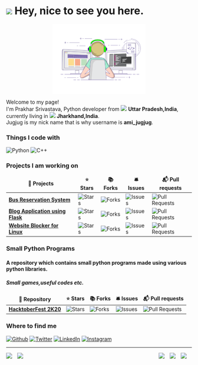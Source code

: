 <h1><img src="https://emojis.slackmojis.com/emojis/images/1531849430/4246/blob-sunglasses.gif?1531849430" width="30"/> Hey, nice to see you here.</h1>

<img src = "https://raw.githubusercontent.com/ami-jugjug/ami-jugjug/main/coding-freak.gif" width = "400" style = "display: block;margin-left: auto;margin-right: auto;width: 50%;align : center"/>


<p>
    Welcome to my page! </br> I'm Prakhar Srivastava, Python developer from <img src="https://image.shutterstock.com/image-illustration/india-flag-icon-clipping-     path-260nw-175844369.jpg" width="18"/> <b>Uttar Pradesh,India</b>, currently living in <img src="https://image.shutterstock.com/image-illustration/india-flag-     icon-clipping-path-260nw-175844369.jpg" width="18"/> <b>Jharkhand,India</b>. </br>
    Jugjug is my nick name that is why username is <b>ami_jugjug</b>.
</p>
    <h3>
	Things I code with
    </h3>
<p>
  <img alt="Python" src="https://img.shields.io/badge/Python-%20-lightgrey" />
  <img alt="C++" src="https://img.shields.io/badge/C++-%20-red" />
</p>
<h3>Projects I am working on</h3>
<table>
  <thead align="center">
    <tr border: none;>
      <td><b>🎁 Projects</b></td>
      <td><b>⭐ Stars</b></td>
      <td><b>📚 Forks</b></td>
      <td><b>🛎 Issues</b></td>
      <td><b>📬 Pull requests</b></td>
    </tr>
  </thead>
  <tbody>
    <tr>
	<td><a href="https://github.com/ami-jugjug/BUS-RESERVATION-SYSTEM-USING-CPP-STL"><b>Bus Reservation System</b></a></td>
	<td><img alt="Stars" src="https://img.shields.io/github/stars/ami-jugjug/BUS-RESERVATION-SYSTEM-USING-CPP-STL?style=flat-square&labelColor=343b41"/></td>
	<td><img alt="Forks" src="https://img.shields.io/github/forks/ami-jugjug/BUS-RESERVATION-SYSTEM-USING-CPP-STL?style=flat-square&labelColor=343b41"/></td>
	<td><img alt="Issues" src="https://img.shields.io/github/issues/ami-jugjug/BUS-RESERVATION-SYSTEM-USING-CPP-STL?style=flat-square&labelColor=343b41"/>		</td>
	<td><img alt="Pull Requests" src="https://img.shields.io/github/issues-pr/ami-jugjug/BUS-RESERVATION-SYSTEM-USING-CPP-STL?style=flat-square&labelColor=343b41"/></td>
    </tr>
    <tr>
	<td><a href="https://github.com/ami-jugjug/Flask-App-combined"><b>Blog Application using Flask</b></a></td>
        <td><img alt="Stars" src="https://img.shields.io/github/stars/ami-jugjug/Flask-App-combined?style=flat-square&labelColor=343b41"/></td>
        <td><img alt="Forks" src="https://img.shields.io/github/forks/ami-jugjug/Flask-App-combined?style=flat-square&labelColor=343b41"/></td>
        <td><img alt="Issues" src="https://img.shields.io/github/issues/ami-jugjug/Flask-App-combined?style=flat-square&labelColor=343b41"/></td>
        <td><img alt="Pull Requests" src="https://img.shields.io/github/issues-pr/ami-jugjug/Flask-App-combined?style=flat-square&labelColor=343b41"/></td>
    </tr>
    <tr>
	<td><a href="https://github.com/ami-jugjug/Website-Blocker-for-Linux-GUI"><b>Website Blocker for Linux</b></a></td>
        <td><img alt="Stars" src="https://img.shields.io/github/stars/ami-jugjug/Website-Blocker-for-Linux-GUI?style=flat-square&labelColor=343b41"/></td>
        <td><img alt="Forks" src="https://img.shields.io/github/forks/ami-jugjug/Website-Blocker-for-Linux-GUI?style=flat-square&labelColor=343b41"/></td>
        <td><img alt="Issues" src="https://img.shields.io/github/issues/ami-jugjug/Website-Blocker-for-Linux-GUI?style=flat-square&labelColor=343b41"/></td>
        <td><img alt="Pull Requests" src="https://img.shields.io/github/issues-pr/ami-jugjug/Website-Blocker-for-Linux-GUI?style=flat-square&labelColor=343b41"/>	 </td>
    </tr>
  </tbody>
</table>
<h3>Small Python Programs</h3>
<h4>A repository which contains small python programs made using various python libraries.</h4>
<h5>Small games,useful codes etc.</h5>
<table>
  <thead align="center">
    <tr border: none;>
      <td><b>🎁 Repository</b></td>
      <td><b>⭐ Stars</b></td>
      <td><b>📚 Forks</b></td>
      <td><b>🛎 Issues</b></td>
      <td><b>📬 Pull requests</b></td>
    </tr>
  </thead>
  <tbody>
    <tr>
	<td><a href="https://github.com/ami-jugjug/Small-Python-Projects"><b>HacktoberFest 2K20</b></a></td>
	<td><img alt="Stars" src="https://img.shields.io/github/stars/ami-jugjug/Small-Python-Projects?style=flat-square&labelColor=343b41"/></td>
	<td><img alt="Forks" src="https://img.shields.io/github/forks/ami-jugjug/Small-Python-Projects?style=flat-square&labelColor=343b41"/></td>
	<td><img alt="Issues" src="https://img.shields.io/github/issues/ami-jugjug/Small-Python-Projects?style=flat-square&labelColor=343b41"/></td>
	<td><img alt="Pull Requests" src="https://img.shields.io/github/issues-pr/ami-jugjug/Small-Python-Projects?style=flat-square&labelColor=343b41"/></td>
    </tr>
  </tbody>
</table>
<h3>Where to find me</h3>
<p>
 <a href="https://github.com/ami-jugjug" target="_blank"><img alt="Github" src="https://img.shields.io/badge/GitHub-%2312100E.svg?&style=for-the-badge&logo=Github&logoColor=white" /></a> <a href="https://twitter.com/ami_jugjug" target="_blank"><img alt="Twitter" src="https://img.shields.io/badge/twitter-%231DA1F2.svg?&style=for-the-badge&logo=twitter&logoColor=white" /></a> <a href="https://www.linkedin.com/in/amijugjug" target="_blank"><img alt="LinkedIn" src="https://img.shields.io/badge/linkedin-%230077B5.svg?&style=for-the-badge&logo=linkedin&logoColor=white" /></a> <a href="https://www.instagram.com/ami_jugjug" target="_blank"><img alt="Instagram" src="https://img.shields.io/badge/instagram-%230077B5.svg?&style=for-the-badge&logo=instagram&logoColor=purple" /></a>
</p>

------------
<p align='center'>
  <img width="30"  align='left' src="https://media1.giphy.com/media/du3J3cXyzhj75IOgvA/giphy.gif?cid=ecf05e47606xz337xsmht436z15o6q5lfdqfmid86fp0j5qc&rid=giphy.gif">
    <img width="30"  align='right' src="https://media.giphy.com/media/KAq5w47R9rmTuvWOWa/giphy.gif">
    <img width="30"  align='right'  src="https://user-images.githubusercontent.com/42747200/46140125-da084900-c26d-11e8-8ea7-c45ae6306309.png">
    <img width="30"  align='left' src="https://media2.giphy.com/media/SS8CV2rQdlYNLtBCiF/giphy.gif">
    <img width="30"  align='right' src="https://media.giphy.com/media/26n7b7PjSOZJwVCmY/giphy.gif">
</p>
